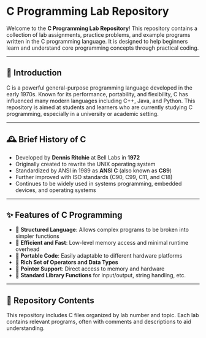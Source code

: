 # C Programming Lab Repository

Welcome to the **C Programming Lab Repository**! This repository contains a collection of lab assignments, practice problems, and example programs written in the C programming language. It is designed to help beginners learn and understand core programming concepts through practical coding.

---

## 📘 Introduction

C is a powerful general-purpose programming language developed in the early 1970s. Known for its performance, portability, and flexibility, C has influenced many modern languages including C++, Java, and Python. This repository is aimed at students and learners who are currently studying C programming, especially in a university or academic setting.

---

## 🕰️ Brief History of C

- Developed by **Dennis Ritchie** at Bell Labs in **1972**
- Originally created to rewrite the UNIX operating system
- Standardized by ANSI in 1989 as **ANSI C** (also known as **C89**)
- Further improved with ISO standards (C90, C99, C11, and C18)
- Continues to be widely used in systems programming, embedded devices, and operating systems

---

## ✨ Features of C Programming

- 🔹 **Structured Language**: Allows complex programs to be broken into simpler functions
- 🔹 **Efficient and Fast**: Low-level memory access and minimal runtime overhead
- 🔹 **Portable Code**: Easily adaptable to different hardware platforms
- 🔹 **Rich Set of Operators and Data Types**
- 🔹 **Pointer Support**: Direct access to memory and hardware
- 🔹 **Standard Library Functions** for input/output, string handling, etc.

---

## 📁 Repository Contents

This repository includes C files organized by lab number and topic. Each lab contains relevant programs, often with comments and descriptions to aid understanding.


